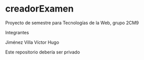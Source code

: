# creadorExamen

Proyecto de semestre para Tecnologías de la Web, grupo 2CM9

Integrantes

Jiménez Villa Víctor Hugo

Este repositorio debería ser privado
